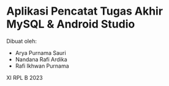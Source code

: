# Aplikasi Pencatat Tugas Akhir MySQL & Android Studio

Dibuat oleh:
- Arya Purnama Sauri
- Nandana Rafi Ardika
- Rafi Ikhwan Purnama

XI RPL B 2023 
